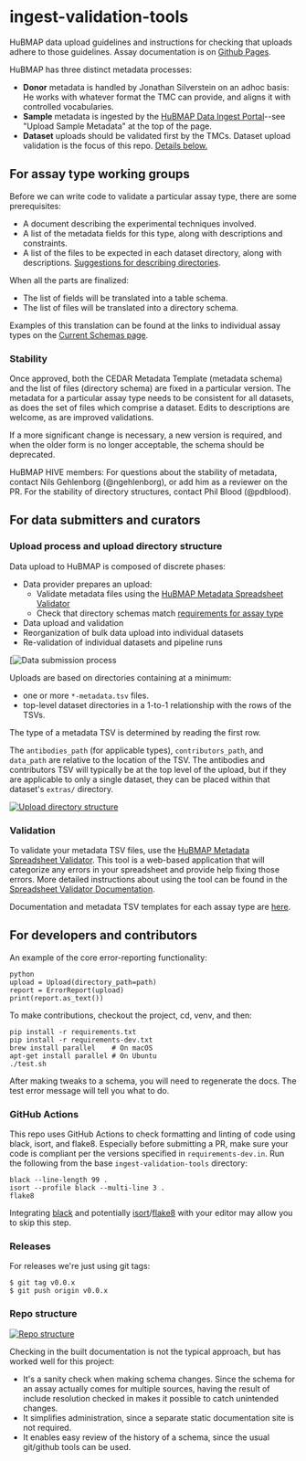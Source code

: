 # ingest-validation-tools

HuBMAP data upload guidelines and instructions for checking that uploads adhere to those guidelines.
Assay documentation is on [Github Pages](https://hubmapconsortium.github.io/ingest-validation-tools/current).

HuBMAP has three distinct metadata processes:

- **Donor** metadata is handled by Jonathan Silverstein on an adhoc basis: He works with whatever format the TMC can provide, and aligns it with controlled vocabularies.
- **Sample** metadata is ingested by the [HuBMAP Data Ingest Portal](https://ingest.hubmapconsortium.org/)--see "Upload Sample Metadata" at the top of the page.
- **Dataset** uploads should be validated first by the TMCs. Dataset upload validation is the focus of this repo. [Details below.](#for-data-submitters-and-curators)

## For assay type working groups

Before we can write code to validate a particular assay type, there are some prerequisites:

- A document describing the experimental techniques involved.
- A list of the metadata fields for this type, along with descriptions and constraints.
- A list of the files to be expected in each dataset directory, along with descriptions.
  [Suggestions for describing directories](HOWTO-describe-directories.md).

When all the parts are finalized:

- The list of fields will be translated into a table schema.
- The list of files will be translated into a directory schema.

Examples of this translation can be found at the links to individual assay types on the [Current Schemas page](https://hubmapconsortium.github.io/ingest-validation-tools/current).

### Stability

Once approved, both the CEDAR Metadata Template (metadata schema)
and the list of files (directory schema) are fixed in a particular version.
The metadata for a particular assay type needs to be consistent for all datasets,
as does the set of files which comprise a dataset.
Edits to descriptions are welcome, as are improved validations.

If a more significant change is necessary, a new version is required,
and when the older form is no longer acceptable, the schema should be deprecated.

HuBMAP HIVE members: For questions about the stability of metadata,
contact Nils Gehlenborg (@ngehlenborg), or add him as a reviewer on the PR.
For the stability of directory structures,
contact Phil Blood (@pdblood).


## For data submitters and curators

### Upload process and upload directory structure

Data upload to HuBMAP is composed of discrete phases:

- Data provider prepares an upload:
    - Validate metadata files using the [HuBMAP Metadata Spreadsheet Validator](https://metadatavalidator.metadatacenter.org/)
    - Check that directory schemas match [requirements for assay type](https://hubmapconsortium.github.io/ingest-validation-tools/current)
- Data upload and validation
- Reorganization of bulk data upload into individual datasets
- Re-validation of individual datasets and pipeline runs

[![Data submission process](https://docs.hubmapconsortium.org/data-submission/)

Uploads are based on directories containing at a minimum:

- one or more `*-metadata.tsv` files.
- top-level dataset directories in a 1-to-1 relationship with the rows of the TSVs.

The type of a metadata TSV is determined by reading the first row.

The `antibodies_path` (for applicable types), `contributors_path`, and `data_path` are relative to the location of the TSV.
The antibodies and contributors TSV will typically be at the top level of the upload,
but if they are applicable to only a single dataset, they can be placed within that dataset's `extras/` directory.

[![Upload directory structure](https://docs.google.com/drawings/d/e/2PACX-1vS8F78bk0zHSRygMIyTLruAMxjL4c5EY_q_Mp3gN2TbdZLtalax5AxyvwBWyqWwAJH941ziqJPqBDTW/pub?w=500)](https://docs.google.com/drawings/d/1nhrRWBgcZh6GE2MCKysIq4KzsRL6SZm0jYtvadF83Kk/edit)

### Validation

To validate your metadata TSV files, use the [HuBMAP Metadata Spreadsheet Validator](https://metadatavalidator.metadatacenter.org/). This tool is a web-based application that will categorize any errors in your spreadsheet and provide help fixing those errors. More detailed instructions about using the tool can be found in the [Spreadsheet Validator Documentation](https://metadatacenter.github.io/spreadsheet-validator-docs/).

Documentation and metadata TSV templates for each assay type are [here](https://hubmapconsortium.github.io/ingest-validation-tools/).


## For developers and contributors

An example of the core error-reporting functionality:

```
python
upload = Upload(directory_path=path)
report = ErrorReport(upload)
print(report.as_text())
```

To make contributions, checkout the project, cd, venv, and then:

```
pip install -r requirements.txt
pip install -r requirements-dev.txt
brew install parallel    # On macOS
apt-get install parallel # On Ubuntu
./test.sh
```

After making tweaks to a schema, you will need to regenerate the docs. The test error message will tell you what to do.

### GitHub Actions

This repo uses GitHub Actions to check formatting and linting of code using black, isort, and flake8. Especially before submitting a PR, make sure your code is compliant per the versions specified in `requirements-dev.in`. Run the following from the base `ingest-validation-tools` directory:

```
black --line-length 99 .
isort --profile black --multi-line 3 .
flake8
```

Integrating [black](https://black.readthedocs.io/en/stable/integrations/editors.html) and potentially [isort](https://pycqa.github.io/isort/)/[flake8](https://flake8.pycqa.org/en/latest/index.html) with your editor may allow you to skip this step.

### Releases

For releases we're just using git tags:

```
$ git tag v0.0.x
$ git push origin v0.0.x
```

### Repo structure

[![Repo structure](https://docs.google.com/drawings/d/e/2PACX-1vQ8gorGI8ceYBf0bIJQlw4HvI3ooVTvCfickHhCvGJU4yy5kViJI39oqQ7xB20WLYxv8FMRuBLGwmH-/pub?w=600)](https://docs.google.com/drawings/d/1UK81oUHTSHetGXRsA-YeSFS-kb6Nw2rNpnw8SBysYXU/edit)

Checking in the built documentation is not the typical approach, but has worked well for this project:

- It's a sanity check when making schema changes. Since the schema for an assay actually comes for multiple sources, having the result of include resolution checked in makes it possible to catch unintended changes.
- It simplifies administration, since a separate static documentation site is not required.
- It enables easy review of the history of a schema, since the usual git/github tools can be used.

